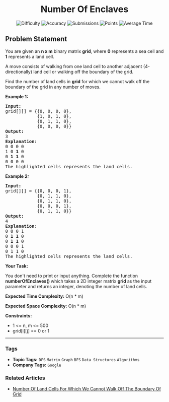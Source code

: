 <h1 align="center">Number Of Enclaves</h1>

<p align="center">
  <img alt="Difficulty" title="Difficulty" src="https://custom-icon-badges.demolab.com/badge/Difficulty: Medium-1F222E?style=for-the-badge&logoColor=white&logo=fire"/>
  <img alt="Accuracy" title="Accuracy" src="https://custom-icon-badges.demolab.com/badge/Accuracy: 50.93%25-1F222E?style=for-the-badge&logoColor=white&logo=target"/>
  <img alt="Submissions" title="Submissions" src="https://custom-icon-badges.demolab.com/badge/Submissions: 82K+-1F222E?style=for-the-badge&logoColor=white&logo=repo"/>
  <img alt="Points" title="Points" src="https://custom-icon-badges.demolab.com/badge/Points: 4-1F222E?style=for-the-badge&logoColor=white&logo=award"/>
  <img alt="Average Time" title="Average Time" src="https://custom-icon-badges.demolab.com/badge/Average%20Time: 20m-1F222E?style=for-the-badge&logoColor=white&logo=clock"/>
</p>

## Problem Statement

You are given an <b>n x m</b> binary matrix <b>grid</b>, where <b>0</b> represents a sea cell and <b>1</b> represents a land cell.

A move consists of walking from one land cell to another adjacent (4-directionally) land cell or walking off the boundary of the grid.

Find the number of land cells in <b>grid</b> for which we cannot walk off the boundary of the grid in any number of moves.

<b>Example 1:</b>

<pre><b>Input:</b>
grid[][] = {{0, 0, 0, 0},
            {1, 0, 1, 0},
            {0, 1, 1, 0},
            {0, 0, 0, 0}}
<b>Output:</b>
3
<b>Explanation:</b>
0 0 0 0
1 0 <b>1</b> 0
0 <b>1</b> <b>1</b> 0
0 0 0 0
The highlighted cells represents the land cells.
</pre>

<b>Example 2:</b>

<pre><b>Input:</b>
grid[][] = {{0, 0, 0, 1},
            {0, 1, 1, 0},
            {0, 1, 1, 0},
            {0, 0, 0, 1},
            {0, 1, 1, 0}}
<b>Output:</b>
4
<b>Explanation:</b>
0 0 0 1
0 <b>1</b> <b>1</b> 0
0 <b>1</b> <b>1</b> 0
0 0 0 1
0 1 1 0
The highlighted cells represents the land cells.</pre>

<b>Your Task:</b>

You don't need to print or input anything. Complete the function <b>numberOfEnclaves() </b>which takes a 2D integer matrix <b>grid </b>as the input parameter and returns an integer, denoting the number of land cells.

<b>Expected Time Complexity:</b> O(n * m)

<b>Expected Space Complexity:</b> O(n * m)

<b>Constraints:</b>

- 1 <= n, m <= 500
- grid[i][j] == 0 or 1


<hr>

### Tags
- **Topic Tags:** `DFS` `Matrix` `Graph` `BFS` `Data Structures` `Algorithms`
- **Company Tags:** `Google`

### Related Articles
- [Number Of Land Cells For Which We Cannot Walk Off The Boundary Of Grid](https://www.geeksforgeeks.org/number-of-land-cells-for-which-we-cannot-walk-off-the-boundary-of-grid/)

